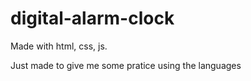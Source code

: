# digital-alarm-clock

Made with html, css, js.

Just made to give me some pratice using the languages 
